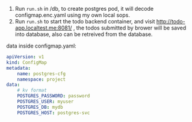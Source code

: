 1. Run `run.sh` in /db, to create postgres pod, it will decode configmap.enc.yaml using my own local sops.
2. Run `run.sh` to start the todo backend container, and visit http://todo-app.localtest.me:8081/ , the todos submitted by brower will be saved into database, also can be retreived from the database.

data inside configmap.yaml:
```yaml
apiVersion: v1
kind: ConfigMap
metadata:
    name: postgres-cfg
    namespace: project
data:
    # kv format
    POSTGRES_PASSWORD: password
    POSTGRES_USER: myuser
    POSTGRES_DB: mydb
    POSTGRES_HOST: postgres-svc
```